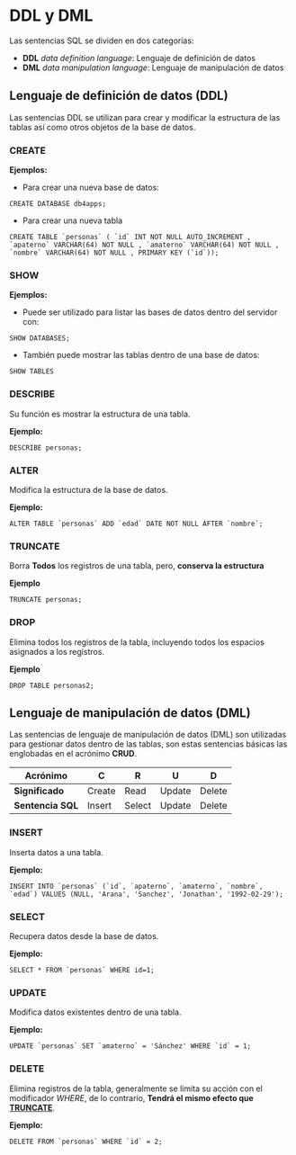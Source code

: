 
# DDL y DML
Las sentencias SQL se dividen en dos categorías:

- **DDL** *data definition language*: Lenguaje de definición de datos
- **DML** *data manipulation language*: Lenguaje de manipulación de datos

## Lenguaje de definición de datos (DDL)
Las sentencias DDL se utilizan para crear y modificar la estructura de las tablas así como otros objetos de la base de datos.

### CREATE
**Ejemplos:** 
- Para crear una nueva base de datos:

`CREATE DATABASE db4apps;`

- Para crear una nueva tabla

``CREATE TABLE `personas` ( `id` INT NOT NULL AUTO_INCREMENT , `apaterno` VARCHAR(64) NOT NULL , `amaterno` VARCHAR(64) NOT NULL , `nombre` VARCHAR(64) NOT NULL , PRIMARY KEY (`id`));``

### SHOW
**Ejemplos:** 
- Puede ser utilizado para listar las bases de datos dentro del servidor con:

`SHOW DATABASES;`

- También puede mostrar las tablas dentro de una base de datos:

`SHOW TABLES`

### DESCRIBE
Su función es mostrar la estructura de una tabla.

**Ejemplo:** 

`DESCRIBE personas;`

### ALTER
Modifica la estructura de la base de datos.

**Ejemplo:** 

``ALTER TABLE `personas` ADD `edad` DATE NOT NULL AFTER `nombre`;``
 
### TRUNCATE
Borra **Todos** los registros de una tabla, pero, **conserva la estructura**

**Ejemplo**

`TRUNCATE personas;`

###  DROP
Elimina todos los registros de la tabla, incluyendo todos los espacios asignados a los registros.

**Ejemplo**

`DROP TABLE personas2;`

## Lenguaje de manipulación de datos (DML)
Las sentencias de lenguaje de manipulación de datos (DML) son utilizadas para gestionar datos dentro de las tablas, son estas sentencias básicas las englobadas en el acrónimo **CRUD**.

|Acrónimo|C|R|U|D|
|--|--|--|--|--|
|**Significado**|Create|Read|Update|Delete|
|**Sentencia SQL**|Insert|Select|Update|Delete|

### INSERT
Inserta datos a una tabla.

**Ejemplo:**

``INSERT INTO `personas` (`id`, `apaterno`, `amaterno`, `nombre`, `edad`) VALUES (NULL, 'Arana', 'Sanchez', 'Jonathan', '1992-02-29');``

### SELECT
Recupera datos desde la base de datos.

**Ejemplo:**

``SELECT * FROM `personas` WHERE id=1;``

### UPDATE
Modifica datos existentes dentro de una tabla.

**Ejemplo:**

``UPDATE `personas` SET `amaterno` = 'Sánchez' WHERE `id` = 1;``

### DELETE 
Elimina registros de la tabla, generalmente se limita su acción con el modificador *WHERE*, de lo contrario, **Tendrá el mismo efecto que [TRUNCATE](#truncate)**.

**Ejemplo:**

``DELETE FROM `personas` WHERE `id` = 2;``
